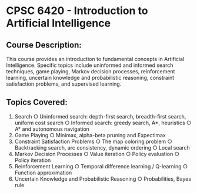 # CPSC 6420 - Introduction to Artificial Intelligence

## Course Description:
This course provides an introduction to fundamental concepts in Artificial Intelligence. Specific topics include uninformed and informed search techniques, game playing, Markov decision processes, reinforcement learning, uncertain knowledge and probabilistic reasoning, constraint satisfaction problems, and supervised learning. 

## Topics Covered:
1. Search
   ○ Uninformed search: depth-first search, breadth-first search, uniform cost search
   ○ Informed search: greedy search, A*, heuristics
   ○ A* and autonomous navigation
2. Game Playing
   ○ Minimax, alpha-beta pruning and Expectimax
3. Constraint Satisfaction Problems
   ○ The map coloring problem
   ○ Backtracking search, arc consistency, dynamic ordering
   ○ Local search
4. Markov Decision Processes
   ○ Value iteration
   ○ Policy evaluation
   ○ Policy iteration
5. Reinforcement Learning
   ○ Temporal difference learning / Q-learning
   ○ Function approximation
6. Uncertain Knowledge and Probabilistic Reasoning
   ○ Probabilities, Bayes rule 

